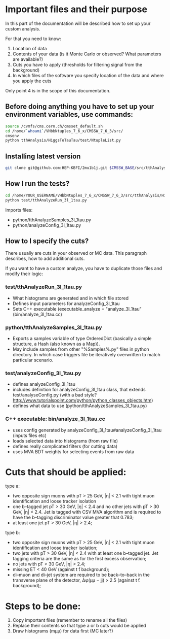 # Important files and their purpose

In this part of the documentation will be described how to set up your custom analysis.

For that you need to know:

1. Location of data
2. Contents of your data (is it Monte Carlo or observed? What parameters are available?)
3. Cuts you have to apply (thresholds for filtering signal from the background)
4. In which files of the software you specify location of the data and where you apply the cuts

Only point 4 is in the scope of this documentation.


## Before doing anything you have to set up your environment variables, use commands:

```bash
source /cvmfs/cms.cern.ch/cmsset_default.sh
cd /home/`whoami`/VHbbNtuples_7_6_x/CMSSW_7_6_3/src/
cmsenv
python tthAnalysis/HiggsToTauTau/test/NtupleList.py
```


## Installing latest version

```bash
git clone git@github.com:HEP-KBFI/2mu1b1j.git $CMSSW_BASE/src/tthAnalysis/HiggsToTauTau
```


## How I run the tests?

```bash
cd /home/YOUR_USERNAME/VHbbNtuples_7_6_x/CMSSW_7_6_3/src/tthAnalysis/HiggsToTauTau/
python test/tthAnalyzeRun_3l_1tau.py
```

Imports files:

* python/tthAnalyzeSamples_3l_1tau.py
* python/analyzeConfig_3l_1tau.py


## How to I specify the cuts?

There usually are cuts in your observed or MC data. This paragraph describes,
how to add additional cuts.

If you want to have a custom analyze, you have to duplicate those files and
modify their logic:


### test/tthAnalyzeRun_3l_1tau.py

* What histograms are generated and in which file stored
* Defines input parameters for analyzeConfig_3l_1tau
* Sets C++ executable (executable_analyze = "analyze_3l_1tau" (bin/analyze_3l_1tau.cc)


### python/tthAnalyzeSamples_3l_1tau.py

* Exports a samples variable of type OrderedDict (basically a simple structure, a Hash (also known as a Map)).
* May include samples from other "%Samples%.py" files in python directory. In which case triggers file be iteratively overwritten to match particular scenario.


### test/analyzeConfig_3l_1tau.py

* defines analyzeConfig_3l_1tau
* includes definition for analyzeConfig_3l_1tau class, that extends test/analyseConfig.py (with a bad style? http://www.tutorialspoint.com/python/python_classes_objects.htm)
* defines what data to use (python/tthAnalyzeSamples_3l_1tau.py)


### C++ executable: bin/analyze_3l_1tau.cc

* uses config generated by analyzeConfig_3l_1tau#analyzeConfig_3l_1tau (inputs files etc)
* loads selected data into histograms (from raw file)
* defines really complicated filters (for cutting data)
* uses MVA BDT weights for selecting events from raw data


# Cuts that should be applied:

type a:

* two opposite sign muons with pT > 25 GeV, |η| < 2.1 with tight muon identification and loose tracker isolation
* one b–tagged jet pT > 30 GeV, |η| < 2.4 and no other jets with pT > 30 GeV, |η| < 2.4. Jet is tagged with CSV MVA algorithm and is required to have the b–tagging discriminator value greater that 0.783;
* at least one jet pT > 30 GeV, |η| > 2.4;

type b:

* two opposite sign muons with pT > 25 GeV, |η| < 2.1 with tight muon identification and loose tracker isolation;
* two jets with pT > 30 GeV, |η| < 2.4 with at least one b–tagged jet. Jet tagging criteria are the same as for the first excess observation;
* no jets with pT > 30 GeV, |η| > 2.4;
* missing ET < 40 GeV (against t ̄t background);
* di–muon and di–jet system are required to be back–to–back in the transverse plane of the detector, ∆φ(μμ − jj) > 2.5 (against t ̄t background);


# Steps to be done:

1. Copy important files (remember to rename all the files)
2. Replace their contents so that type a or b cuts would be applied
3. Draw histograms (mμμ) for data first (MC later?)
